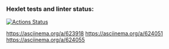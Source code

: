 ### Hexlet tests and linter status:
[![Actions Status](https://github.com/Astreytal987/frontend-project-44/actions/workflows/hexlet-check.yml/badge.svg)](https://github.com/Astreytal987/frontend-project-44/actions)

https://asciinema.org/a/623918
https://asciinema.org/a/624051
https://asciinema.org/a/624055